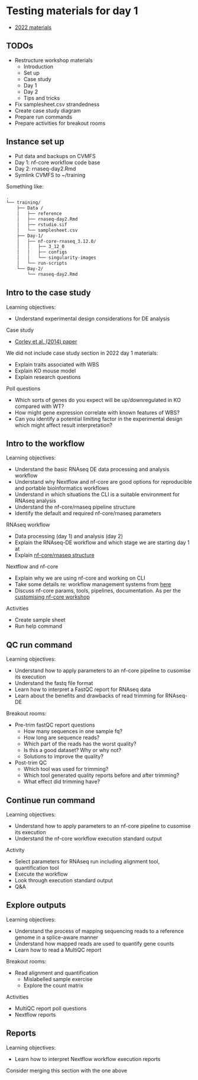 # Testing materials for day 1 

* [2022 materials](https://sydney-informatics-hub.github.io/rna-seq-pt1-quarto/)

## **TODOs**

* Restructure workshop materials 
    * Introduction
    * Set up
    * Case study
    * Day 1
    * Day 2 
    * Tips and tricks
* Fix samplesheet.csv strandedness 
* Create case study diagram 
* Prepare run commands 
* Prepare activities for breakout rooms

## **Instance set up** 

* Put data and backups on CVMFS 
* Day 1: nf-core workflow code base 
* Day 2: rnaseq-day2.Rmd 
* Symlink CVMFS to ~/training

Something like: 

```bash
.
└── training/
    ├── Data /
    │   ├── reference 
    │   ├── rnaseq-day2.Rmd
    │   ├── rstudio.sif
    │   └── samplesheet.csv
    ├── Day-1/
    │   ├── nf-core-rnaseq_3.12.0/
    │   │   ├── 3_12_0
    │   │   ├── configs 
    │   │   └── singularity-images
    │   └── run-scripts
    └── Day-2/
        └── rnaseq-day2.Rmd
```

## **Intro to the case study**

Learning objectives: 
* Understand experimental design considerations for DE analysis 

Case study 
* [Corley et al. (2014) paper](https://bmcgenomics.biomedcentral.com/articles/10.1186/s12864-016-2801-4)

We did not include case study section in 2022 day 1 materials:  
* Explain traits associated with WBS
* Explain KO mouse model 
* Explain research questions 

Poll questions 
* Which sorts of genes do you expect will be up/downregulated in KO compared with WT?
* How might gene expression correlate with known features of WBS? 
* Can you identify a potential limiting factor in the experimental design which might affect result interpretation?

## **Intro to the workflow**

Learning objectives: 
* Understand the basic RNAseq DE data processing and analysis workflow 
* Understand why Nextflow and nf-core are good options for reproducible and portable bioinformatics workflows
* Understand in which situations the CLI is a suitable environment for RNAseq analysis 
* Understand the nf-core/rnaseq pipeline structure 
* Identify the default and required nf-core/rnaseq parameters

RNAseq workflow
* Data processing (day 1) and analysis (day 2)
* Explain the RNAseq-DE workflow and which stage we are starting day 1 at 
* Explain [nf-core/rnaseq structure](https://sydney-informatics-hub.github.io/rna-seq-pt1-quarto/notebooks/2.1_nfcore-rnaseq.html#what-tools-and-processes-does-the-pipeline-run)

Nextflow and nf-core 
* Explain why we are using nf-core and working on CLI 
* Take some details re: workflow management systems from [here](https://sydney-informatics-hub.github.io/rna-seq-pt1-quarto/notebooks/2.0_intro_to_nextflow_and_nfcore.html)
* Discuss nf-core params, tools, pipelines, documentation. As per the [customising nf-core workshop](https://sydney-informatics-hub.github.io/customising-nfcore-workshop/notebooks/2.1_design.html)

Activities
* Create sample sheet 
* Run help command 

## **QC run command** 

Learning objectives: 
* Understand how to apply parameters to an nf-core pipeline to cusomise its execution
* Understand the fastq file format 
* Learn how to interpret a FastQC report for RNAseq data 
* Learn about the benefits and drawbacks of read trimming for RNAseq-DE

Breakout rooms:
* Pre-trim fastQC report questions
    * How many sequences in one sample fq?
    * How long are sequence reads? 
    * Which part of the reads has the worst quality? 
    * Is this a good dataset? Why or why not?
    * Solutions to improve the quality? 
* Post-trim QC 
    * Which tool was used for trimming? 
    * Which tool generated quality reports before and after trimming?
    * What effect did trimming have? 

## **Continue run command**

Learning objectives: 
* Understand how to apply parameters to an nf-core pipeline to cusomise its execution
* Understand the nf-core workflow execution standard output 

Activity
* Select parameters for RNAseq run including alignment tool, quantification tool 
* Execute the workflow 
* Look through execution standard output 
* Q&A

## **Explore outputs**

Learning objectives: 
* Understand the process of mapping sequencing reads to a reference genome in a splice-aware manner 
* Understand how mapped reads are used to quantify gene counts 
* Learn how to read a MultiQC report 

Breakout rooms: 
* Read alignment and quantification 
    * Mislabelled sample exercise 
    * Explore the count matrix 

Activities 
* MultiQC report poll questions 
* Nextflow reports 

## **Reports**

Learning objectives: 
* Learn how to interpret Nextflow workflow execution reports 

Consider merging this section with the one above 